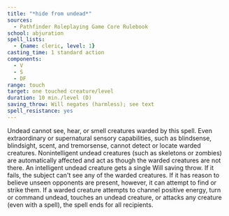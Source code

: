 ```yaml
---
title: "*hide from undead*"
sources:
  - Pathfinder Roleplaying Game Core Rulebook
school: abjuration
spell_lists:
  - {name: cleric, level: 1}
casting_time: 1 standard action
components:
  - V
  - S
  - DF
range: touch
target: one touched creature/level
duration: 10 min./level (D)
saving_throw: Will negates (harmless); see text
spell_resistance: yes
---
```


Undead cannot see, hear, or smell creatures warded by this spell. Even extraordinary or supernatural sensory capabilities, such as blindsense, blindsight, scent, and tremorsense, cannot detect or locate warded creatures. Nonintelligent undead creatures (such as skeletons or zombies) are automatically affected and act as though the warded creatures are not there. An intelligent undead creature gets a single Will saving throw. If it fails, the subject can't see any of the warded creatures. If it has reason to believe unseen opponents are present, however, it can attempt to find or strike them. If a warded creature attempts to channel positive energy, turn or command undead, touches an undead creature, or attacks any creature (even with a spell), the spell ends for all recipients.

